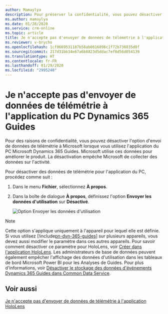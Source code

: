 ```yaml
---
author: Mamaylya
description: Pour préserver la confidentialité, vous pouvez désactiver l'envoi de données de télémétrie à Microsoft dans l'application du PC Microsoft Dynamics 365 Guides.
ms.author: mamaylya
ms.date: 01/28/2020
ms.service: crm-online
ms.topic: article
title: Je n'accepte pas d'envoyer de données de télémétrie à l'application du PC Dynamics 365 Guides
ms.reviewer: v-brycho
ms.openlocfilehash: 1cf0669531187b58ab0616896c1f72b736035d0f
ms.sourcegitcommit: 217d31bb34e67a6b8823d5ddac7ef8d56d054139
ms.translationtype: HT
ms.contentlocale: fr-FR
ms.lasthandoff: 01/29/2020
ms.locfileid: "2995248"
---
```

# <a name="opt-out-of-sending-telemetry-data-to-microsoft-in-the-dynamics-365-guides-pc-app"></a>Je n'accepte pas d'envoyer de données de télémétrie à l'application du PC Dynamics 365 Guides

Pour des raisons de confidentialité, vous pouvez désactiver l'option d'envoi de données de télémétrie à Microsoft lorsque vous utilisez l'application du PC Microsoft Dynamics 365 Guides. Microsoft utilise ces données pour améliorer le produit. La désactivation empêche Microsoft de collecter des données sur l'activité.

Pour désactiver des données de télémétrie pour l'application du PC, procédez comme suit :

1. Dans le menu **Fichier**, sélectionnez **À propos**.

2. Dans la boîte de dialogue **À propos**, définissez l'option **Envoyer les données d'utilisation** sur **Désactivé**.

    ![Option Envoyer les données d'utilisation](media/send-usage-data-pc.PNG "Option Envoyer les données d'utilisation")

> [!NOTE]
> Cette option s'applique uniquement à l'appareil pour lequel elle est définie. Si vous utilisez [!include[pn-dyn-365-guides](../includes/pn-dyn-365-guides.md)] sur plusieurs appareils, vous devez aussi modifier le paramètre dans ces autres appareils. Pour savoir comment désactiver ce paramètre pour HoloLens, voir [Créer dans l'application HoloLens](hololens-app-data-opt-out.md). Les administrateurs de base de données peuvent également empêcher l'affichage des données d'utilisation dans les tableaux de bord Microsoft Power BI pour les Analyses de Guides. Pour plus d'informations, voir [Désactiver le stockage des données d'événements Dynamics 365 Guides dans Common Data Service](data-opt-out.md).

## <a name="see-also"></a>Voir aussi

[Je n'accepte pas d'envoyer de données de télémétrie à l'application HoloLens](hololens-app-data-opt-out.md)
